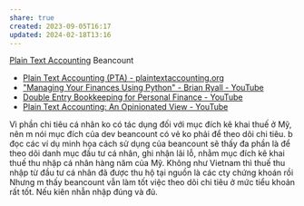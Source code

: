 ```yaml
---
share: true
created: 2023-09-05T16:17
updated: 2024-02-18T13:16
---
```


[Plain Text Accounting](https://blog.emacsen.net/profit-first-constraints-plain-text-accounting.html "")
Beancount
- [Plain Text Accounting (PTA) - plaintextaccounting.org](https://plaintextaccounting.org/ "Plain Text Accounting (PTA) - plaintextaccounting.org")
- [&quot;Managing Your Finances Using Python&quot; - Brian Ryall - YouTube](https://www.youtube.com/watch?v=mFzctYkktXQ "&quot;Managing Your Finances Using Python&quot; - Brian Ryall - YouTube")
- [Double Entry Bookkeeping for Personal Finance - YouTube](https://www.youtube.com/watch?v=lIGJzQw79hg "Double Entry Bookkeeping for Personal Finance - YouTube")
- [Plain Text Accounting: An Opinionated View - YouTube](https://www.youtube.com/watch?v=ZDF7xVtKLu0 "Plain Text Accounting: An Opinionated View - YouTube")

Vì phần chi tiêu cá nhân ko có tác dụng đối với mục đích kê khai thuế ở Mỹ, nên m nói mục đích của dev beancount có vẻ ko phải để theo dõi chi tiêu. b đọc các ví dụ minh họa cách sử dụng của beancount sẽ thấy đa phần là để theo dõi danh mục đầu tư cá nhân, ghi nhận lãi lỗ, nhằm mục đích kê khai thuế thu nhập cá nhân hàng năm của Mỹ. Không như Vietnam thì thuế thu nhập từ đầu tư cá nhân đã được thu hộ tại nguồn là các cty chứng khoán rồi Nhưng m thấy beancount vẫn làm tốt việc theo dõi chi tiêu ở mức tiểu khoản rất tốt. Nếu kiên nhẫn nhập đúng và đủ.
